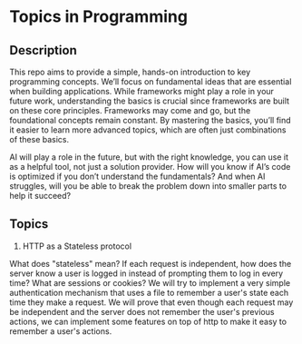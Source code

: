 # Topics in Programming

## Description

This repo aims to provide a simple, hands-on introduction to key programming concepts. We’ll focus on fundamental ideas that are essential when building applications. While frameworks might play a role in your future work, understanding the basics is crucial since frameworks are built on these core principles. Frameworks may come and go, but the foundational concepts remain constant. By mastering the basics, you’ll find it easier to learn more advanced topics, which are often just combinations of these basics.

AI will play a role in the future, but with the right knowledge, you can use it as a helpful tool, not just a solution provider. How will you know if AI’s code is optimized if you don’t understand the fundamentals? And when AI struggles, will you be able to break the problem down into smaller parts to help it succeed?

## Topics

1) HTTP as a Stateless protocol

What does "stateless" mean? If each request is independent, how does the server know a user is logged in instead of prompting them to log in every time? What are sessions or cookies? We will try to implement a very simple authentication mechanism that uses a file to remember a user's state each time they make a request. We will prove that even though each request may be independent and the server does not remember the user's previous actions, we can implement some features on top of http to make it easy to remember a user's actions.
